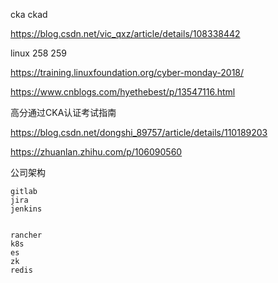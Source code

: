 cka ckad

https://blog.csdn.net/vic_qxz/article/details/108338442

linux 258 259

https://training.linuxfoundation.org/cyber-monday-2018/

https://www.cnblogs.com/hyethebest/p/13547116.html

高分通过CKA认证考试指南

https://blog.csdn.net/dongshi_89757/article/details/110189203

https://zhuanlan.zhihu.com/p/106090560



公司架构

```
gitlab
jira
jenkins


rancher
k8s
es
zk
redis
```

